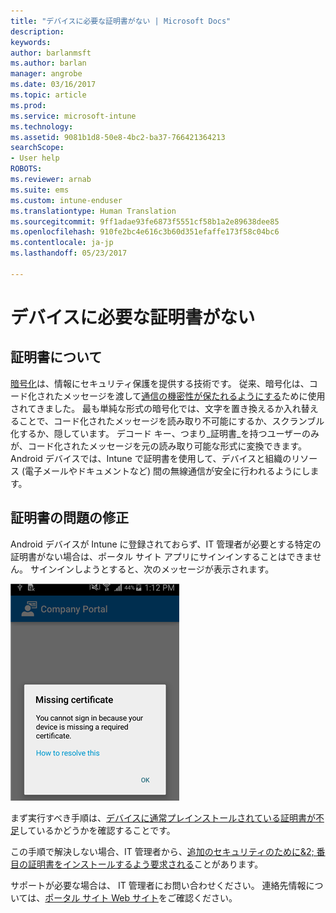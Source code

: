 ```yaml
---
title: "デバイスに必要な証明書がない | Microsoft Docs"
description: 
keywords: 
author: barlanmsft
ms.author: barlan
manager: angrobe
ms.date: 03/16/2017
ms.topic: article
ms.prod: 
ms.service: microsoft-intune
ms.technology: 
ms.assetid: 9081b1d8-50e8-4bc2-ba37-766421364213
searchScope:
- User help
ROBOTS: 
ms.reviewer: arnab
ms.suite: ems
ms.custom: intune-enduser
ms.translationtype: Human Translation
ms.sourcegitcommit: 9ff1adae93fe6873f5551cf58b1a2e89638dee85
ms.openlocfilehash: 910fe2bc4e616c3b60d351efaffe173f58c04bc6
ms.contentlocale: ja-jp
ms.lasthandoff: 05/23/2017

---
```



# <a name="your-device-is-missing-a-required-certificate"></a>デバイスに必要な証明書がない

## <a name="whats-a-certificate"></a>証明書について

[暗号化](https://technet.microsoft.com/library/cc962030.aspx)は、情報にセキュリティ保護を提供する技術です。 従来、暗号化は、コード化されたメッセージを渡して[通信の機密性が保たれるようにする](https://technet.microsoft.com/library/cc962019.aspx)ために使用されてきました。 最も単純な形式の暗号化では、文字を置き換えるか入れ替えることで、コード化されたメッセージを読み取り不可能にするか、スクランブル化するか、隠しています。 デコード キー、つまり_証明書_を持つユーザーのみが、コード化されたメッセージを元の読み取り可能な形式に変換できます。 Android デバイスでは、Intune で証明書を使用して、デバイスと組織のリソース (電子メールやドキュメントなど) 間の無線通信が安全に行われるようにします。

## <a name="fixing-certificate-issues"></a>証明書の問題の修正

Android デバイスが Intune に登録されておらず、IT 管理者が必要とする特定の証明書がない場合は、ポータル サイト アプリにサインインすることはできません。 サインインしようとすると、次のメッセージが表示されます。

![screenshot-error-message-about-missing-certificate](./media/andr-cert_install-1-cert_missing.png)

まず実行すべき手順は、[デバイスに通常プレインストールされている証明書が不足](your-device-is-missing-a-preinstalled-certificate-android.md)しているかどうかを確認することです。

この手順で解決しない場合、IT 管理者から、[追加のセキュリティのために&2; 番目の証明書をインストールするよう要求される](your-device-is-missing-an-IT-required-certificate-android.md)ことがあります。

サポートが必要な場合は、 IT 管理者にお問い合わせください。 連絡先情報については、[ポータル サイト Web サイト](http://portal.manage.microsoft.com)をご確認ください。

